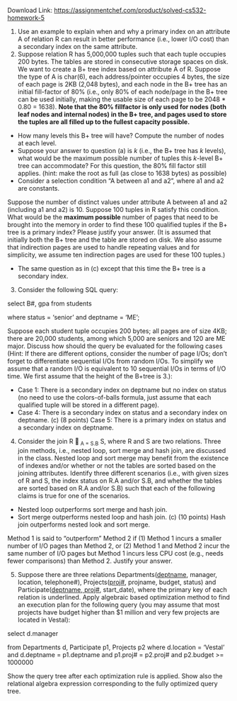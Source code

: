 Download Link: https://assignmentchef.com/product/solved-cs532-homework-5
<br>
<ol>

 <li> Use an example to explain when and why a primary index on an attribute A of relation R can result in better performance (i.e., lower I/O cost) than a secondary index on the same attribute.</li>

 <li>Suppose relation R has 5,000,000 tuples such that each tuple occupies 200 bytes. The tables are stored in consecutive storage spaces on disk. We want to create a B+ tree index based on attribute A of R. Suppose the type of A is char(6), each address/pointer occupies 4 bytes, the size of each page is 2KB (2,048 bytes), and each node in the B+ tree has an initial fill-factor of 80% (i.e., only 80% of each node/page in the B+ tree can be used initially, making the usable size of each page to be 2048 * 0.80 = 1638). <strong>Note that the 80% fillfactor is only used for nodes (both leaf nodes and internal nodes) in the B+ tree, and pages used to store the tuples are all filled up to the fullest capacity possible.</strong></li>

</ol>

<ul>

 <li> How many levels this B+ tree will have? Compute the number of nodes at each level.</li>

 <li> Suppose your answer to question (a) is <em>k</em> (i.e., the B+ tree has <em>k</em> levels), what would be the maximum possible number of tuples this <em>k</em>-level B+ tree can accommodate? For this question, the 80% fill factor still applies. (hint: make the root as full (as close to 1638 bytes) as possible)</li>

 <li> Consider a selection condition “A between a1 and a2”, where a1 and a2 are constants.</li>

</ul>

Suppose the number of distinct values under attribute A between a1 and a2 (including a1 and a2) is 10. Suppose 100 tuples in R satisfy this condition. What would be the <strong>maximum possible </strong>number of pages that need to be brought into the memory in order to find these 100 qualified tuples if the B+ tree is a primary index? Please justify your answer. (It is assumed that initially both the B+ tree and the table are stored on disk. We also assume that indirection pages are used to handle repeating values and for simplicity, we assume ten indirection pages are used for these 100 tuples.)

<ul>

 <li>The same question as in (c) except that this time the B+ tree is a secondary index.</li>

</ul>

<ol start="3">

 <li>Consider the following SQL query:</li>

</ol>

select B#, gpa     from students

where status = ‘senior’ and deptname = ‘ME’;

Suppose each student tuple occupies 200 bytes; all pages are of size 4KB; there are 20,000 students, among which 5,000 are seniors and 120 are ME major. Discuss how should the query be evaluated for the following cases (Hint: If there are different options, consider the number of page I/Os; don’t forget to differentiate sequential I/Os from random I/Os. To simplify we assume that a random I/O is equivalent to 10 sequential I/Os in terms of I/O time. We first assume that the height of the B+tree is 3.):

<ul>

 <li> Case 1: There is a secondary index on deptname but no index on status (no need to use the colors-of-balls formula, just assume that each qualified tuple will be stored in a different page).</li>

 <li>Case 4: There is a secondary index on status and a secondary index on deptname. (c) (8 points) Case 5: There is a primary index on status and a secondary index on deptname.</li>

</ul>

<ol start="4">

 <li>Consider the join R <sub> A = S.B</sub> S, where R and S are two relations. Three join methods, i.e., nested loop, sort merge and hash join, are discussed in the class. Nested loop and sort merge may benefit from the existence of indexes and/or whether or not the tables are sorted based on the joining attributes. Identify three different scenarios (i.e., with given sizes of R and S, the index status on R.A and/or S.B, and whether the tables are sorted based on R.A and/or S.B) such that each of the following claims is true for one of the scenarios.</li>

</ol>

<ul>

 <li> Nested loop outperforms sort merge and hash join.</li>

 <li> Sort merge outperforms nested loop and hash join. (c) (10 points) Hash join outperforms nested look and sort merge.</li>

</ul>

Method 1 is said to “outperform” Method 2 if (1) Method 1 incurs a smaller number of I/O pages than Method 2, or (2) Method 1 and Method 2 incur the same number of I/O pages but Method 1 incurs less CPU cost (e.g., needs fewer comparisons) than Method 2. Justify your answer.

<ol start="5">

 <li> Suppose there are three relations Departments(<u>deptname</u>, manager, location, telephone#), Projects(<u>proj#</u>, projname, budget, status) and Participate(<u>deptname, proj#</u>, start_date), where the primary key of each relation is underlined. Apply algebraic based optimization method to find an execution plan for the following query (you may assume that most projects have budget higher than $1 million and very few projects are located in Vestal):</li>

</ol>

select d.manager

from Departments d, Participate p1, Projects p2 where d.location = ‘Vestal’ and d.deptname = p1.deptname       and p1.proj# = p2.proj# and p2.budget &gt;= 1000000

Show the query tree after each optimization rule is applied. Show also the relational algebra expression corresponding to the fully optimized query tree.


